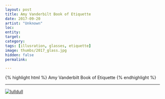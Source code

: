 ```yaml
---
layout: post
title: Amy Vanderbilt Book of Etiquette
date: 2017-09-20
artist: "Unknown"
loc: 
entity: 
target: 
category: 
tags: [illusration, glasses, etiquette]
image: thumbs/2017_glass.jpg
hidden: false
permalink:

---
```




{% highlight html %}
Amy Vanderbilt Book of Etiquette
{% endhighlight %}

---


<div class="post_image">
	<a href="{{ site.baseurl }}/images/posts/2017_glass/001.jpg" target="_blank">
	<img src="{{ site.baseurl }}/images/posts/2017_glass/001.jpg" alt="lulldull"></a>
</div>

